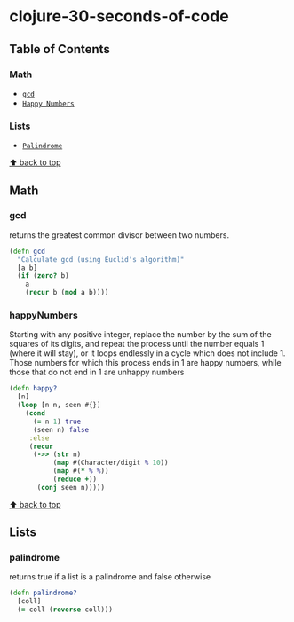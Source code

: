 # clojure-30-seconds-of-code

## Table of Contents

### Math
* [`gcd`](#gcd)
* [`Happy Numbers`](#happyMumbers)

### Lists
* [`Palindrome`](#palindrome)


[⬆ back to top](#table-of-contents)
## Math 

### gcd
returns the greatest common divisor between two numbers.
```clojure
(defn gcd
  "Calculate gcd (using Euclid's algorithm)"
  [a b]
  (if (zero? b)
    a
    (recur b (mod a b))))
```
### happyNumbers 
Starting with any positive integer, replace the number by the sum of the squares of its digits, and repeat the process
until the number equals 1 (where it will stay), or it loops endlessly in a cycle which does not include 1.
Those numbers for which this process ends in 1 are happy numbers, while those that do not end in 1 are unhappy numbers

```clojure
(defn happy?
  [n]
  (loop [n n, seen #{}]
    (cond
      (= n 1) true
      (seen n) false
     :else
     (recur
      (->> (str n)
           (map #(Character/digit % 10))
           (map #(* % %))
           (reduce +))
       (conj seen n)))))
```

[⬆ back to top](#table-of-contents)
## Lists

### palindrome
returns true if a list is a palindrome and false otherwise

```clojure 
(defn palindrome?
  [coll]
  (= coll (reverse coll)))
```


